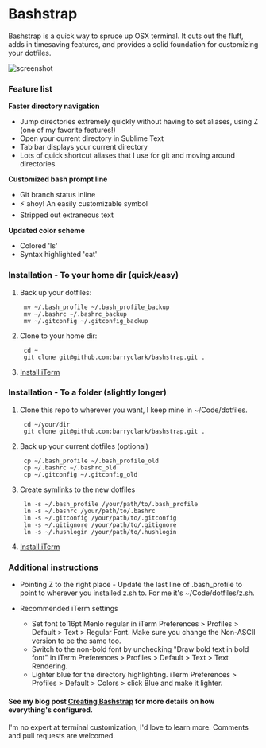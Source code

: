 Bashstrap
=========

Bashstrap is a quick way to spruce up OSX terminal. It cuts out the fluff, adds in timesaving features, and provides a solid foundation for customizing your dotfiles.

<img src="https://raw.github.com/barryclark/bashstrap/master/screenshot.png" alt="screenshot" />

### Feature list

**Faster directory navigation**

- Jump directories extremely quickly without having to set aliases, using Z (one of my favorite features!)
- Open your current directory in Sublime Text
- Tab bar displays your current directory
- Lots of quick shortcut aliases that I use for git and moving around directories

**Customized bash prompt line**

- Git branch status inline
- ⚡ ahoy! An easily customizable symbol 
- Stripped out extraneous text 	

**Updated color scheme**

- Colored 'ls'
- Syntax highlighted 'cat'

### Installation - To your home dir (quick/easy)

1. Back up your dotfiles:

		mv ~/.bash_profile ~/.bash_profile_backup
		mv ~/.bashrc ~/.bashrc_backup
		mv ~/.gitconfig ~/.gitconfig_backup

2. Clone to your home dir:

		cd ~
		git clone git@github.com:barryclark/bashstrap.git .

3. [Install iTerm](http://www.iterm2.com/#/section/downloads)

### Installation - To a folder (slightly longer) 

1. Clone this repo to wherever you want, I keep mine in ~/Code/dotfiles. 

		cd ~/your/dir
		git clone git@github.com:barryclark/bashstrap.git .

2. Back up your current dotfiles (optional)

		cp ~/.bash_profile ~/.bash_profile_old
		cp ~/.bashrc ~/.bashrc_old
		cp ~/.gitconfig ~/.gitconfig_old

3. Create symlinks to the new dotfiles

		ln -s ~/.bash_profile /your/path/to/.bash_profile
		ln -s ~/.bashrc /your/path/to/.bashrc
		ln -s ~/.gitconfig /your/path/to/.gitconfig
		ln -s ~/.gitignore /your/path/to/.gitignore
		ln -s ~/.hushlogin /your/path/to/.hushlogin

4. [Install iTerm](http://www.iterm2.com/#/section/downloads)

### Additional instructions

- Pointing Z to the right place - Update the last line of .bash_profile to point to wherever you installed z.sh to. For me it's ~/Code/dotfiles/z.sh. 

- Recommended iTerm settings

	- Set font to 16pt Menlo regular in iTerm Preferences > Profiles > Default > Text > Regular Font. Make sure you change the Non-ASCII version to be the same too.
	- Switch to the non-bold font by unchecking "Draw bold text in bold font" in iTerm Preferences > Profiles > Default > Text > Text Rendering.
	- Lighter blue for the directory highlighting. iTerm Preferences > Profiles > Default > Colors > click Blue and make it lighter.

#### See my blog post [Creating Bashstrap](http://barryclark.co/creating-bashstrap) for more details on how everything's configured. 

I'm no expert at terminal customization, I'd love to learn more. Comments and pull requests are welcomed.